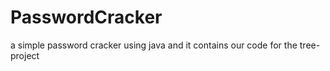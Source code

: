 # PasswordCracker
a simple password cracker using java
and it contains our code for the tree-project
